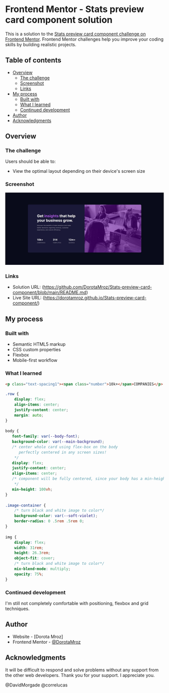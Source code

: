 # Frontend Mentor - Stats preview card component solution

This is a solution to the [Stats preview card component challenge on Frontend Mentor](https://www.frontendmentor.io/challenges/stats-preview-card-component-8JqbgoU62). Frontend Mentor challenges help you improve your coding skills by building realistic projects. 

## Table of contents

- [Overview](#overview)
  - [The challenge](#the-challenge)
  - [Screenshot](#screenshot)
  - [Links](#links)
- [My process](#my-process)
  - [Built with](#built-with)
  - [What I learned](#what-i-learned)
  - [Continued development](#continued-development)
- [Author](#author)
- [Acknowledgments](#acknowledgments)

## Overview

### The challenge

Users should be able to:

- View the optimal layout depending on their device's screen size

### Screenshot

![](images/ScreenshotDesktop.jpg)

### Links

- Solution URL: (https://github.com/DorotaMroz/Stats-preview-card-component/blob/main/README.md)
- Live Site URL: (https://dorotamroz.github.io/Stats-preview-card-component/)

## My process

### Built with

- Semantic HTML5 markup
- CSS custom properties
- Flexbox
- Mobile-first workflow


### What I learned

```html
<p class="text-spacing1"><span class="number">10k+</span>COMPANIES</p>
```
```css
.row {
    display: flex;
    align-items: center;
    justify-content: center;
    margin: auto;
}

body {
   font-family: var(--body-font);
   background-color: var(--main-background);
   /* center whole card using flex-box on the body
      perfectly centered in any screen sizes!
    */
   display: flex;
   justify-content: center;
   align-items: center;
   /* component will be fully centered, since your body has a min-height of the full screen of the browser!
    */
   min-height: 100vh;
}

.image-container {
    /* turn black and white image to color*/
    background-color: var(--soft-violet);
    border-radius: 0 .5rem .5rem 0;
}

img {
    display: flex;
    width: 31rem;
    height: 26.3rem;
    object-fit: cover;
    /* turn black and white image to color*/
    mix-blend-mode: multiply;
    opacity: 75%;
}
```
### Continued development

I'm still not completely comfortable with positioning, flexbox and grid techniques.

## Author

- Website - [Dorota Mroz]
- Frontend Mentor - [@DorotaMroz](https://www.frontendmentor.io/profile/DorotaMroz)

## Acknowledgments

It will be difficult to respond and solve problems without any support from the other web developers.
Thank you for your support. I appreciate you.

@DavidMorgade
@correlucas

